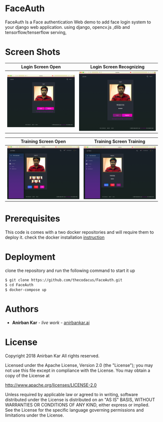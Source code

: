 # FaceAuth
FaceAuth  Is a Face authentication Web demo to add face login system to your django web application.
using django, opencv.js ,dlib and tensorflow/tenserflow serving, 

# Screen Shots
Login Screen Open           |  Login Screen Recognizing
:-------------------------:|:-------------------------:
![Login Screen Open](screenshots/1.png?raw=true) |  ![Login Screen Recognizing](screenshots/2.png?raw=true)

Training Screen Open            |  Training Screen Training
:-------------------------:|:-------------------------:
![Training Screen Open](screenshots/3.png?raw=true) |  ![Training Screen Training](screenshots/4.png?raw=true)


# Prerequisites

This code is comes with a two docker repositories and will require them to deploy it.
check the docker installation [instruction](https://docs.docker.com/install/)



# Deployment
clone the repository and run the following command to start it up
```shell
$ git clone https://github.com/thecodacus/FaceAuth.git
$ cd FaceAuth
$ docker-compose up
```

# Authors

* **Anirban Kar** - *live work* - [anirbankar.ai](http://anirbankar.ai)

# License
Copyright 2018 Anirban Kar All rights reserved.

Licensed under the Apache License, Version 2.0 (the "License");
you may not use this file except in compliance with the License.
You may obtain a copy of the License at

   http://www.apache.org/licenses/LICENSE-2.0

Unless required by applicable law or agreed to in writing, software
distributed under the License is distributed on an "AS IS" BASIS,
WITHOUT WARRANTIES OR CONDITIONS OF ANY KIND, either express or implied.
See the License for the specific language governing permissions and
limitations under the License.
